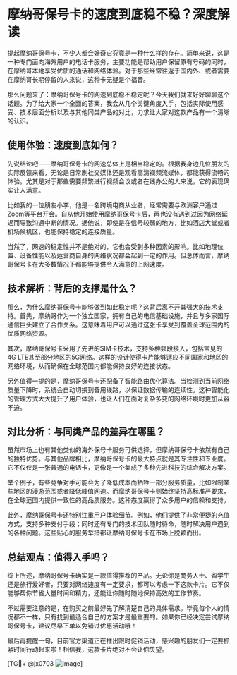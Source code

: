 # 摩纳哥保号卡的速度到底稳不稳？深度解读

提起摩纳哥保号卡，不少人都会好奇它究竟是一种什么样的存在。简单来说，这是一种专门面向海外用户的电话卡服务，主要功能是帮助用户保留原有号码的同时，在摩纳哥本地享受优质的通话和网络体验。对于那些经常往返于国内外、或者需要在摩纳哥长期停留的人来说，这种卡无疑是个福音。

那么问题来了：摩纳哥保号卡的网速到底稳不稳定呢？今天我们就来好好聊聊这个话题。为了给大家一个全面的答案，我会从几个关键角度入手，包括实际使用感受、技术层面分析以及与其他同类产品的对比，力求让大家对这款产品有一个清晰的认识。

## 使用体验：速度到底如何？

先说结论吧——摩纳哥保号卡的网速总体上是相当稳定的。根据我身边几位朋友的实际反馈来看，无论是日常刷社交媒体还是观看高清视频流媒体，都能获得流畅的体验。尤其是对于那些需要频繁进行视频会议或者在线办公的人来说，它的表现确实让人满意。

比如我的一位朋友小李，他是一名跨境电商从业者，经常需要与欧洲客户通过Zoom等平台开会。自从他开始使用摩纳哥保号卡后，再也没有遇到过因为网络延迟而导致沟通中断的情况。据他说，即使是在信号较弱的地方，比如酒店大堂或者机场候机区，也能保持稳定的连接质量。

当然了，网速的稳定性并不是绝对的，它也会受到多种因素的影响。比如地理位置、设备性能以及运营商自身的网络状况都会起到一定的作用。但总体而言，摩纳哥保号卡在大多数情况下都能够提供令人满意的上网速度。

## 技术解析：背后的支撑是什么？

那么，为什么摩纳哥保号卡能够做到如此稳定呢？这背后离不开其强大的技术支持。首先，摩纳哥作为一个独立国家，拥有自己的电信基础设施，并且与多家国际通信巨头建立了合作关系。这意味着用户可以通过这张卡享受到覆盖全球范围内的优质网络资源。

其次，摩纳哥保号卡采用了先进的SIM卡技术，支持多种频段接入，包括常见的4G LTE甚至部分地区的5G网络。这样的设计使得卡片能够适应不同国家和地区的网络环境，从而确保在全球范围内都能保持良好的连接状态。

另外值得一提的是，摩纳哥保号卡还配备了智能路由优化算法。当检测到当前网络质量下降时，系统会自动切换到备用线路，以保证数据传输的连续性。这种智能化的管理方式大大提升了用户体验，也让人们在面对复杂多变的网络环境时更加从容不迫。

## 对比分析：与同类产品的差异在哪里？

虽然市场上也有其他类似的海外保号卡服务可供选择，但摩纳哥保号卡依然有自己的独特优势。与其他品牌相比，摩纳哥保号卡的最大特点就是其专注性和专业度。它不仅仅是一张普通的电话卡，更像是一个集成了多种先进科技的综合解决方案。

举个例子，有些竞争对手可能会为了降低成本而牺牲一部分服务质量，比如限制某些地区的漫游范围或者降低峰值网速。而摩纳哥保号卡则始终坚持高标准严要求，在全球范围内提供一致性的高品质服务。这种态度赢得了众多用户的信赖和支持。

此外，摩纳哥保号卡还特别注重用户体验细节。例如，他们提供了非常便捷的充值方式，支持多种支付手段；同时还有专门的技术团队随时待命，随时解决用户遇到的各种问题。这些贴心的服务举措都让摩纳哥保号卡在市场上脱颖而出。

## 总结观点：值得入手吗？

综上所述，摩纳哥保号卡确实是一款值得推荐的产品。无论你是商务人士、留学生还是旅行爱好者，只要对网络速度有一定要求，都可以考虑一下这款卡片。它不仅能够帮你节省大量时间和精力，还能让你随时随地保持高效的工作节奏。

不过需要注意的是，在购买之前最好先了解清楚自己的具体需求。毕竟每个人的情况都不一样，只有找到最适合自己的方案才是最重要的。如果你已经决定尝试摩纳哥保号卡，建议尽早下单以免错过优惠活动哦！

最后再提醒一句，目前官方渠道正在推出限时促销活动，感兴趣的朋友们一定要抓紧时间行动起来啦！相信我，这款卡片绝对不会让你失望。

[TG💪+ @jx0703 ![Image](https://github.com/user-attachments/assets/dbca1d08-cadb-493c-b0ec-ad6f7a83f270)]